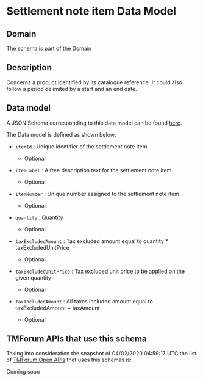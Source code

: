 # Settlement note item Data Model

## Domain

The  schema is part of the  Domain

## Description

Concerns a product identified by its catalogue reference. It could also follow a period delimited by a start and an end date.

## Data model

A JSON Schema corresponding to this data model can be found
[here](https://github.com/tmforum-rand/schemas/blob/candidates/Customer/SettlementNoteItem.schema.json).

The Data model is defined as shown below:

- `itemId` : Unique identifier of the settlement note item

  - Optional


- `itemLabel` : A free description text for the settlement note item

  - Optional


- `itemNumber` : Unique number assigned to the settlement note item

  - Optional


- `quantity` : Quantity

  - Optional


- `taxExcludedAmount` : Tax excluded amount equal to quantity * taxExcludedUnitPrice

  - Optional


- `taxExcludedUnitPrice` : Tax excluded unit price to be applied on the given quantity

  - Optional


- `taxIncludedAmount` : All taxes included amount equal to taxExcludedAmount + taxAmount

  - Optional






## TMForum APIs that use this schema

Taking into consideration the snapshot of 04/02/2020 04:59:17 UTC the list of [TMForum Open APIs](https://www.tmforum.org/open-apis/) that uses this schemas is:

Coming soon